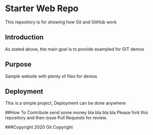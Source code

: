 # Starter Web Repo

This repository is for showing how Git and GitHub work

## Introduction
As stated above, the main goal is to provide exampled for GIT demos 

## Purpose

Sample website with plenty of files for demos

## Deployment
This is a simple project, Deployment can be done anywhere

##How To Contribute
send some money
bla bla bla bla
Please fork this repository and then issue Pull Requests for review.

###Copyright
2020 Git Copyright